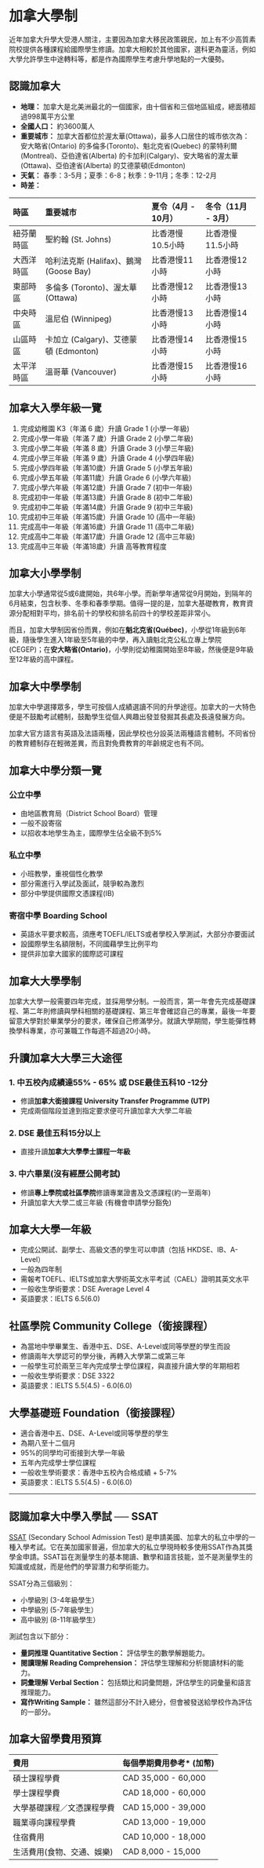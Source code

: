 

# 加拿大學制

近年加拿大升學大受港人關注，主要因為加拿大移民政策親民，加上有不少高質素院校提供各種課程給國際學生修讀。加拿大相較於其他國家，選科更為靈活，例如大學允許學生中途轉科等，都是作為國際學生考慮升學地點的一大優勢。



## **認識加拿大**

  * **地理：** 加拿大是北美洲最北的一個國家，由十個省和三個地區組成，總面積超過998萬平方公里
  * **全國人口：** 約3600萬人
  * **重要城市：** 加拿大首都位於渥太華(Ottawa)，最多人口居住的城市依次為：安大略省(Ontario) 的多倫多(Toronto)、魁北克省(Quebec) 的蒙特利爾(Montreal)、亞伯達省(Alberta) 的卡加利(Calgary)、安大略省的渥太華(Ottawa)、亞伯達省(Alberta) 的艾德蒙頓(Edmonton)
  * **天氣：** 春季：3-5月；夏季：6-8；秋季：9-11月；冬季：12-2月
  * **時差：**

| 時區 | 重要城市 | 夏令（4月 - 10月） | 冬令（11月 - 3月） |
| :--- | :--- | :--- | :--- |
| 紐芬蘭時區 | 聖約翰 (St. Johns) | 比香港慢10.5小時 | 比香港慢11.5小時 |
| 大西洋時區 | 哈利法克斯 (Halifax)、鵝灣 (Goose Bay) | 比香港慢11小時 | 比香港慢12小時 |
| 東部時區 | 多倫多 (Toronto)、渥太華 (Ottawa) | 比香港慢12小時 | 比香港慢13小時 |
| 中央時區 | 溫尼伯 (Winnipeg) | 比香港慢13小時 | 比香港慢14小時 |
| 山區時區 | 卡加立 (Calgary)、艾德蒙頓 (Edmonton) | 比香港慢14小時 | 比香港慢15小時 |
| 太平洋時區 | 溫哥華 (Vancouver) | 比香港慢15小時 | 比香港慢16小時 |



## **加拿大入學年級一覽**

1.  完成幼稚園 K3（年滿 6 歲）升讀 Grade 1 (小學一年級)
2.  完成小學一年級（年滿 7 歲）升讀 Grade 2 (小學二年級)
3.  完成小學二年級（年滿 8 歲）升讀 Grade 3 (小學三年級)
4.  完成小學三年級（年滿 9 歲）升讀 Grade 4 (小學四年級)
5.  完成小學四年級（年滿10歲）升讀 Grade 5 (小學五年級)
6.  完成小學五年級（年滿11歲）升讀 Grade 6 (小學六年級)
7.  完成小學六年級（年滿12歲）升讀 Grade 7 (初中一年級)
8.  完成初中一年級（年滿13歲）升讀 Grade 8 (初中二年級)
9.  完成初中二年級（年滿14歲）升讀 Grade 9 (初中三年級)
10. 完成初中三年級（年滿15歲）升讀 Grade 10 (高中一年級)
11. 完成高中一年級（年滿16歲）升讀 Grade 11 (高中二年級)
12. 完成高中二年級（年滿17歲）升讀 Grade 12 (高中三年級)
13. 完成高中三年級（年滿18歲）升讀 高等教育程度



## **加拿大小學學制**

加拿大小學通常從5或6歲開始，共6年小學。而新學年通常從9月開始，到隔年的6月結束，包含秋季、冬季和春季學期。值得一提的是，加拿大基礎教育，教育資源分配相對平均，排名前十的學校和排名前四十的學校差距非常小。

而且，加拿大學制因省份而異，例如在**魁北克省(Québec)**，小學從1年級到6年級，隨後學生進入1年級至5年級的中學，再入讀魁北克公私立專上學院(CEGEP)；在**安大略省(Ontario)**，小學則從幼稚園開始至8年級，然後便是9年級至12年級的高中課程。



## **加拿大中學學制**

加拿大中學選擇眾多，學生可按個人成績選讀不同的升學途徑。加拿大的一大特色便是不鼓勵考試體制，鼓勵學生從個人興趣出發並發掘其長處及長遠發展方向。

加拿大官方語言有英語及法語兩種，因此學校也分設英法兩種語言體制。不同省份的教育體制存在輕微差異，而且對免費教育的年齡規定也有不同。



## **加拿大中學分類一覽**

### **公立中學**

  * 由地區教育局（District School Board）管理
  * 一般不設寄宿
  * 以招收本地學生為主，國際學生佔全級不到5%

### **私立中學**

  * 小班教學，重視個性化教學
  * 部分需進行入學試及面試，競爭較為激烈
  * 部分中學提供國際文憑課程(IB)

### **寄宿中學 Boarding School**

  * 英語水平要求較高，須應考TOEFL/IELTS或者學校入學測試，大部分亦要面試
  * 設國際學生名額限制，不同國藉學生比例平均
  * 提供非加拿大國家的國際認可課程



## **加拿大大學學制**

加拿大大學一般需要四年完成，並採用學分制。一般而言，第一年會先完成基礎課程、第二年則修讀與學科相關的基礎課程、第三年會確認自己的專業，最後一年要留意大學對於畢業學分的要求，確保自己修滿學分。就讀大學期間，學生能彈性轉換學科專業，亦可兼職工作每週不超過20小時。



## **升讀加拿大大學三大途徑**

### 1\. 中五校內成績達55% - 65% **或** DSE最佳五科10 -12分

  * 修讀**加拿大銜接課程 University Transfer Programme (UTP)**
  * 完成兩個階段並達到指定要求便可升讀加拿大大學二年級

### 2\. DSE 最佳五科15分以上

  * 直接升讀**加拿大大學學士課程一年級**

### 3\. 中六畢業(沒有經歷公開考試)

  * 修讀**專上學院或社區學院**修讀專業證書及文憑課程(約一至兩年)
  * 升讀加拿大大學二或三年級 (有機會申請學分豁免)



## **加拿大大學一年級**

  * 完成公開試、副學士、高級文憑的學生可以申請（包括 HKDSE、IB、A-Level）
  * 一般為四年制
  * 需報考TOEFL、IELTS或加拿大學術英文水平考試（CAEL）證明其英文水平
  * 一般收生學術要求：DSE Average Level 4
  * 英語要求：IELTS 6.5(6.0)



## **社區學院 Community College（銜接課程）**

  * 為當地中學畢業生、香港中五、DSE、A-Level或同等學歷的學生而設
  * 修讀兩年大學認可的學分後，再轉入大學第二或第三年
  * 一般學生可於兩至三年內完成學士學位課程，與直接升讀大學的年期相若
  * 一般收生學術要求：DSE 3322
  * 英語要求：IELTS 5.5(4.5) - 6.0(6.0)



## **大學基礎班 Foundation（銜接課程）**

  * 適合香港中五、DSE、A-Level或同等學歷的學生
  * 為期八至十二個月
  * 95%的同學均可銜接到大學一年級
  * 五年內完成學士學位課程
  * 一般收生學術要求：香港中五校內合格成績 + 5-7%
  * 英語要求：IELTS 5.5(4.5) - 6.0(6.0)

-----

## **認識加拿大中學入學試 ── SSAT**

[SSAT](https://www.ssat.org/) (Secondary School Admission Test) 是申請美國、加拿大的私立中學的一種入學考試。它在美加國家普遍，但加拿大的私立學現時較多使用SSAT作為其獎學金申請。SSAT旨在測量學生的基本閱讀、數學和語言技能，並不是測量學生的知識或成就，而是他們的學習潛力和學術能力。

SSAT分為三個級別：

  * 小學級別 (3-4年級學生）
  * 中學級別 (5-7年級學生）
  * 高中級別 (8-11年級學生）

測試包含以下部分：

  * **量詞推理 Quantitative Section：** 評估學生的數學解題能力。
  * **閱讀理解 Reading Comprehension：** 評估學生理解和分析閱讀材料的能力。
  * **詞彙理解 Verbal Section：** 包括類比和詞彙問題，評估學生的詞彙量和語言推理能力。
  * **寫作Writing Sample：** 雖然這部分不計入總分，但會被發送給學校作為評估的一部分。



## **加拿大留學費用預算**

| 費用 | 每個學期費用參考\* (加幣) |
| :--- | :--- |
| 碩士課程學費 | CAD 35,000 - 60,000 |
| 學士課程學費 | CAD 18,000 - 60,000 |
| 大學基礎課程／文憑課程學費 | CAD 15,000 - 39,000 |
| 職業導向課程學費 | CAD 13,000 - 19,000 |
| 住宿費用 | CAD 10,000 - 18,000 |
| 生活費用(食物、交通、娛樂) | CAD 8,000 - 15,000 |

